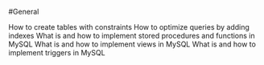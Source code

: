 #General

How to create tables with constraints
How to optimize queries by adding indexes
What is and how to implement stored procedures and functions in MySQL
What is and how to implement views in MySQL
What is and how to implement triggers in MySQL
